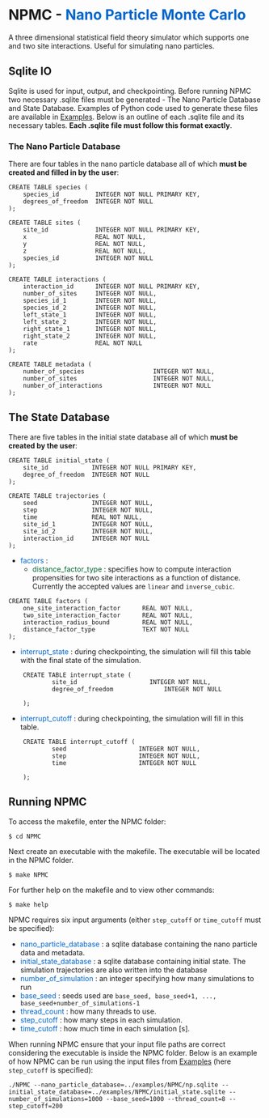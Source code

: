 # NPMC - <span style="color: #0066CC"> Nano Particle Monte Carlo </span>

A three dimensional statistical field theory simulator which supports one and two site interactions. Useful for simulating nano particles.

## Sqlite IO

Sqlite is used for input, output, and checkpointing. Before running NPMC two necessary .sqlite files must be generated - The Nano Particle Database and State Database. Examples of Python code used to generate these files are available in [Examples](./Examples.html). Below is an outline of each .sqlite file and its necessary tables. **Each .sqlite file must follow this format exactly**. 

### The Nano Particle Database
There are four tables in the nano particle database all of which **must be created and filled in by the user**:

```
CREATE TABLE species (
    species_id          INTEGER NOT NULL PRIMARY KEY,
    degrees_of_freedom  INTEGER NOT NULL
);
```

```
CREATE TABLE sites (
    site_id             INTEGER NOT NULL PRIMARY KEY,
    x                   REAL NOT NULL,
    y                   REAL NOT NULL,
    z                   REAL NOT NULL,
    species_id          INTEGER NOT NULL
);
```

```
CREATE TABLE interactions (
    interaction_id      INTEGER NOT NULL PRIMARY KEY,
    number_of_sites     INTEGER NOT NULL,
    species_id_1        INTEGER NOT NULL,
    species_id_2        INTEGER NOT NULL,
    left_state_1        INTEGER NOT NULL,
    left_state_2        INTEGER NOT NULL,
    right_state_1       INTEGER NOT NULL,
    right_state_2       INTEGER NOT NULL,
    rate                REAL NOT NULL
);
```

```
CREATE TABLE metadata (
    number_of_species                   INTEGER NOT NULL,
    number_of_sites                     INTEGER NOT NULL,
    number_of_interactions              INTEGER NOT NULL
);
```
## The State Database
There are five tables in the initial state database all of which **must be created by the user**: 

```
CREATE TABLE initial_state (
    site_id            INTEGER NOT NULL PRIMARY KEY,
    degree_of_freedom  INTEGER NOT NULL
);
```

```
CREATE TABLE trajectories (
    seed               INTEGER NOT NULL,
    step               INTEGER NOT NULL,
    time               REAL NOT NULL,
    site_id_1          INTEGER NOT NULL,
    site_id_2          INTEGER NOT NULL,
    interaction_id     INTEGER NOT NULL
);
```
- <span style="color:#0066CC"> factors </span>:
    - <span style="color:#006633"> distance_factor_type </span>: specifies how to compute interaction propensities for two site interactions as a function of distance. Currently the accepted values are `linear` and `inverse_cubic`.

```
CREATE TABLE factors (
    one_site_interaction_factor      REAL NOT NULL,
    two_site_interaction_factor      REAL NOT NULL,
    interaction_radius_bound         REAL NOT NULL,
    distance_factor_type             TEXT NOT NULL
);
```

- <span style="color:#0066CC"> interrupt_state </span>: during checkpointing, the simulation will fill this table with the final state of the simulation. 

```
    CREATE TABLE interrupt_state (
            site_id                    INTEGER NOT NULL,
            degree_of_freedom              INTEGER NOT NULL
            
    ); 
```

- <span style="color:#0066CC"> interrupt_cutoff </span>: during checkpointing, the simulation will fill in this table.

```
    CREATE TABLE interrupt_cutoff (
            seed                    INTEGER NOT NULL,
            step                    INTEGER NOT NULL,
            time                    INTEGER NOT NULL
            
    );
```


## Running NPMC
To access the makefile, enter the NPMC folder:

```
$ cd NPMC
```

Next create an executable with the makefile. The executable will be located in the NPMC folder.

```
$ make NPMC
```

For further help on the makefile and to view other commands:

```
$ make help
```

NPMC requires six input arguments (either `step_cutoff` or `time_cutoff` must be specified): 

- <span style="color:#0066CC"> nano_particle_database </span>: a sqlite database containing the nano particle data and metadata.
- <span style="color:#0066CC"> initial_state_database </span> : a sqlite database containing initial state. The simulation trajectories are also written into the database
- <span style="color:#0066CC"> number_of_simulation </span>: an integer specifying how many simulations to run
-  <span style="color:#0066CC"> base_seed </span>: seeds used are `base_seed, base_seed+1, ..., base_seed+number_of_simulations-1`
- <span style="color:#0066CC"> thread_count </span>: how many threads to use.
- <span style="color:#0066CC"> step_cutoff </span>: how many steps in each simulation.
- <span style="color:#0066CC"> time_cutoff </span>: how much time in each simulation [s].

When running NPMC ensure that your input file paths are correct considering the executable is inside the NPMC folder. Below is an example of how NPMC can be run using the input files from [Examples](./Examples.html) (here `step_cutoff` is specified):

```
./NPMC --nano_particle_database=../examples/NPMC/np.sqlite --initial_state_database=../examples/NPMC/initial_state.sqlite --number_of_simulations=1000 --base_seed=1000 --thread_count=8 --step_cutoff=200 
```
